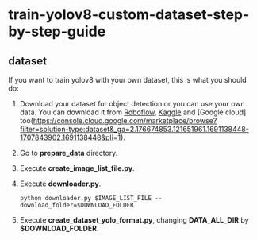 # train-yolov8-custom-dataset-step-by-step-guide

<p align="center">

    
   
</a>
</p>

## dataset

If you want to train yolov8 with your own dataset, this is what you should do:


1. Download your dataset for object detection or you can use your own data. You can download it from [Roboflow](https://public.roboflow.com), [Kaggle](https://www.kaggle.com/datasets) and [Google cloud] too(https://console.cloud.google.com/marketplace/browse?filter=solution-type:dataset&_ga=2.176674853.121651961.1691138448-1707843902.1691138448&pli=1).
2. Go to **prepare_data** directory.
3. Execute **create_image_list_file.py**.
4. Execute **downloader.py**.

       python downloader.py $IMAGE_LIST_FILE --download_folder=$DOWNLOAD_FOLDER

5. Execute **create_dataset_yolo_format.py**, changing **DATA_ALL_DIR** by **$DOWNLOAD_FOLDER**.
